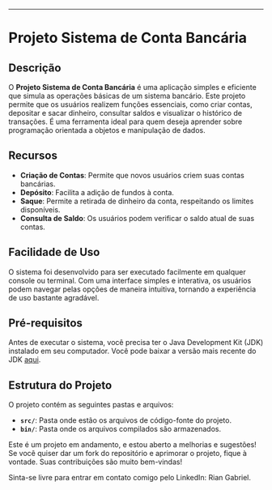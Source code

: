 ---

# Projeto Sistema de Conta Bancária

## Descrição

O **Projeto Sistema de Conta Bancária** é uma aplicação simples e eficiente que simula as operações básicas de um sistema bancário. Este projeto permite que os usuários realizem funções essenciais, como criar contas, depositar e sacar dinheiro, consultar saldos e visualizar o histórico de transações. É uma ferramenta ideal para quem deseja aprender sobre programação orientada a objetos e manipulação de dados.

## Recursos

- **Criação de Contas**: Permite que novos usuários criem suas contas bancárias.
- **Depósito**: Facilita a adição de fundos à conta.
- **Saque**: Permite a retirada de dinheiro da conta, respeitando os limites disponíveis.
- **Consulta de Saldo**: Os usuários podem verificar o saldo atual de suas contas.

## Facilidade de Uso

O sistema foi desenvolvido para ser executado facilmente em qualquer console ou terminal. Com uma interface simples e interativa, os usuários podem navegar pelas opções de maneira intuitiva, tornando a experiência de uso bastante agradável. 

## Pré-requisitos

Antes de executar o sistema, você precisa ter o Java Development Kit (JDK) instalado em seu computador. Você pode baixar a versão mais recente do JDK [aqui](https://www.oracle.com/java/technologies/javase-jdk11-downloads.html).

## Estrutura do Projeto

O projeto contém as seguintes pastas e arquivos:

- **`src/`**: Pasta onde estão os arquivos de código-fonte do projeto.
- **`bin/`**: Pasta onde os arquivos compilados são armazenados.


Este é um projeto em andamento, e estou aberto a melhorias e sugestões! Se você quiser dar um fork do repositório e aprimorar o projeto, fique à vontade. Suas contribuições são muito bem-vindas!

Sinta-se livre para entrar em contato comigo pelo LinkedIn: Rian Gabriel.
